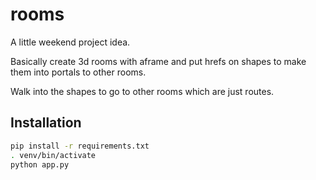 # rooms

A little weekend project idea.

Basically create 3d rooms with aframe and put hrefs on shapes to make them into portals to other rooms.

Walk into the shapes to go to other rooms which are just routes.

## Installation

```bash
pip install -r requirements.txt
. venv/bin/activate
python app.py
```
